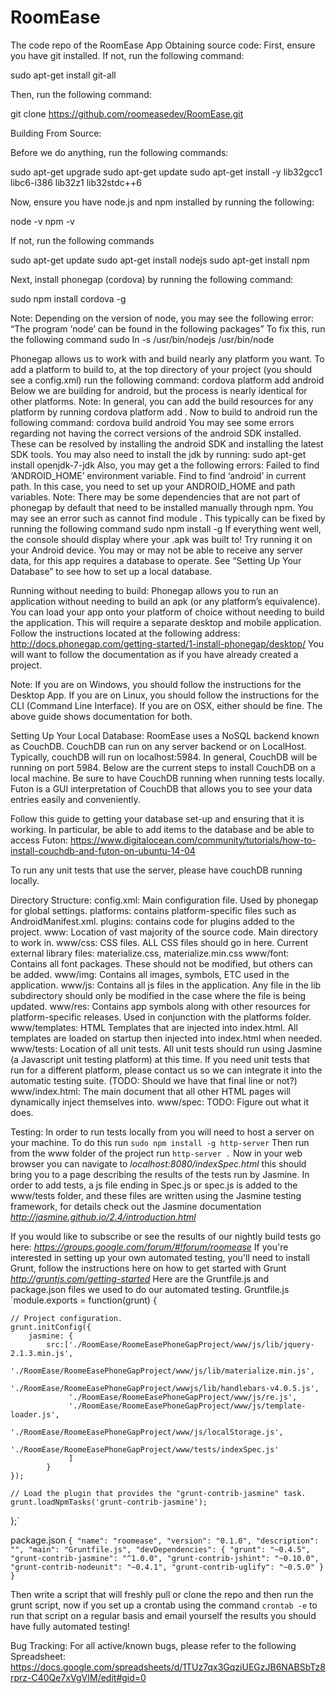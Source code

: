 # RoomEase
The code repo of the RoomEase App
Obtaining source code:
First, ensure you have git installed. If not, run the following command:

sudo apt-get install git-all
 
 Then, run the following command:

git clone https://github.com/roomeasedev/RoomEase.git

Building From Source:

Before we do anything, run the following commands:

sudo apt-get upgrade
sudo apt-get update
sudo apt-get install -y lib32gcc1 libc6-i386 lib32z1 lib32stdc++6

Now, ensure you have node.js and npm installed by running the following:

node -v
npm -v

If not, run the following commands

sudo apt-get update
sudo apt-get install nodejs
sudo apt-get install npm

Next, install phonegap (cordova) by running the following command:

sudo npm install cordova -g

Note: Depending on the version of node, you may see the following error:
“The program ‘node’ can be found in the following packages”
To fix this, run the following command
sudo ln -s /usr/bin/nodejs /usr/bin/node

Phonegap allows us to work with and build nearly any platform you want. To add a platform to build to, at the top directory of your project (you should see a config.xml) run the following command:
cordova platform add android Below we are building for android, but the process is nearly identical for other platforms.
Note: In general, you can add the build resources for any platform by running cordova platform add <platform>.
Now to build to android run the following command:
cordova build android
You may see some errors regarding not having the correct versions of the android SDK installed. These can be resolved by installing the android SDK and installing the latest SDK tools. You may also need to install the jdk by running:
sudo apt-get install openjdk-7-jdk
Also, you may get a the following errors: 
Failed to find ‘ANDROID_HOME’ environment variable.
Find to find ‘android’ in current path.
In this case, you need to set up your ANDROID_HOME and path variables.
Note: There may be some dependencies that are not part of phonegap by default that need to be installed manually through npm. You may see an error such as cannot find module <module>. This typically can be fixed by running the following command
sudo npm install -g <module>
If everything went well, the console should display where your .apk was built to! Try running it on your Android device. You may or may not be able to receive any server data, for this app requires a database to operate. See “Setting Up Your Database” to see how to set up a local database.

Running without needing to build:
Phonegap allows you to run an application without needing to build an apk (or any platform’s equivalence). You can load your app onto your platform of choice without needing to build the application. This will require a separate desktop and mobile application. Follow the instructions located at the following address:
http://docs.phonegap.com/getting-started/1-install-phonegap/desktop/
You will want to follow the documentation as if you have already created a project.

Note: If you are on Windows, you should follow the instructions for the Desktop App. If you are on Linux, you should follow the instructions for the CLI (Command Line Interface). If you are on OSX, either should be fine. The above guide shows documentation for both.   

 Setting Up Your Local Database:
RoomEase uses a NoSQL backend known as CouchDB. CouchDB can run on any server backend or on LocalHost. Typically, couchDB will run on localhost:5984. In general, CouchDB will be running on port 5984. Below are the current steps to install CouchDB on a local machine. Be sure to have CouchDB running when running tests locally. Futon is a GUI interpretation of CouchDB that allows you to see your data entries easily and conveniently.

Follow this guide to getting your database set-up and ensuring that it is working. In particular, be able to add items to the database and be able to access Futon:
https://www.digitalocean.com/community/tutorials/how-to-install-couchdb-and-futon-on-ubuntu-14-04

To run any unit tests that use the server, please have couchDB running locally.


Directory Structure:
config.xml: Main configuration file. Used by phonegap for global settings.
platforms: contains platform-specific files such as AndroidManifest.xml.
plugins: contains code for plugins added to the project.
www: Location of vast majority of the source code. Main directory to work in.
www/css:  CSS files. ALL CSS files should go in here. Current external library files: materialize.css, materialize.min.css
www/font: Contains all font packages. These should not be modified, but others can be added. 
www/img: Contains all images, symbols, ETC used in the application.
www/js: Contains all js files in the application. Any file in the lib subdirectory should only be modified in the case where the file is being updated.
www/res: Contains app symbols along with other resources for platform-specific releases. Used in conjunction with the platforms folder.
www/templates: HTML Templates that are injected into index.html. All templates are loaded on startup then injected into index.html when needed.
www/tests: Location of all unit tests. All unit tests should run using Jasmine (a Javascript unit testing platform) at this time. If you need unit tests that run for a different platform, please contact us so we can integrate it into the automatic testing suite. (TODO: Should we have that final line or not?)
www/index.html: The main document that all other HTML pages will dynamically inject themselves into.
www/spec: TODO: Figure out what it does.

 

Testing:
In order to run tests locally from you will need to host a server on your machine. To do this run
`sudo npm install -g http-server`
Then run from the www folder of the project run
`http-server .`
Now in your web browser you can navigate to *localhost:8080/indexSpec.html* this should bring you to a page describing the results of the tests run by Jasmine.
In order to add tests, a js file ending in Spec.js or spec.js is added to the www/tests folder, and these files are written using the Jasmine testing framework, for details check out the Jasmine documentation *http://jasmine.github.io/2.4/introduction.html*

If you would like to subscribe or see the results of our nightly build tests go here: *https://groups.google.com/forum/#!forum/roomease*
If you're interested in setting up your own automated testing, you'll need to install Grunt, follow the instructions here on how to get started with Grunt *http://gruntjs.com/getting-started* Here are the Gruntfile.js and package.json files we used to do our automated testing.
Gruntfile.js
`module.exports = function(grunt) {

    // Project configuration.
    grunt.initConfig({
        jasmine: {
            src:['./RoomEase/RoomeEasePhoneGapProject/www/js/lib/jquery-2.1.3.min.js',
                 './RoomEase/RoomeEasePhoneGapProject/www/js/lib/materialize.min.js',
                 './RoomEase/RoomeEasePhoneGapProject/wwwjs/lib/handlebars-v4.0.5.js',
                 './RoomEase/RoomeEasePhoneGapProject/www/js/re.js',
                 './RoomEase/RoomeEasePhoneGapProject/www/js/template-loader.js',
                 './RoomEase/RoomeEasePhoneGapProject/www/js/localStorage.js',
                 './RoomEase/RoomeEasePhoneGapProject/www/tests/indexSpec.js'
                 ]
            }
    });
    
    // Load the plugin that provides the "grunt-contrib-jasmine" task.
    grunt.loadNpmTasks('grunt-contrib-jasmine');  
};`

package.json
`{
  "name": "roomease",
  "version": "0.1.0",
  "description": "",
  "main": "Gruntfile.js",
  "devDependencies": {
    "grunt": "~0.4.5",
    "grunt-contrib-jasmine": "^1.0.0",
    "grunt-contrib-jshint": "~0.10.0",
    "grunt-contrib-nodeunit": "~0.4.1",
    "grunt-contrib-uglify": "~0.5.0"
  }
}`

Then write a script that will freshly pull or clone the repo and then run the grunt script, now if you set up a crontab using the command `crontab -e` to run that script on a regular basis and email yourself the results you should have fully automated testing!

Bug Tracking:
For all active/known bugs, please refer to the following Spreadsheet:
https://docs.google.com/spreadsheets/d/1TUz7qx3GqziUEGzJB6NABSbTz8rprz-C40Qe7xVgVIM/edit#gid=0


